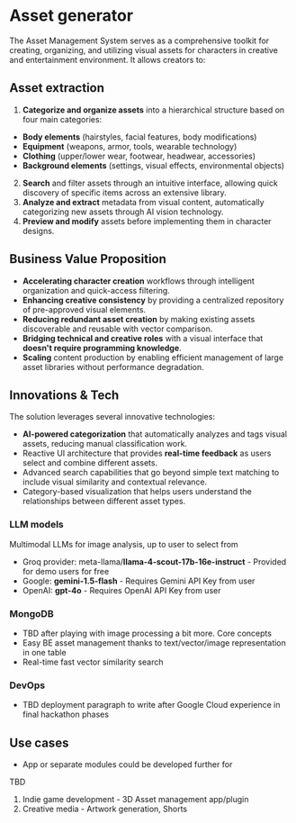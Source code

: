 
# Asset generator
The Asset Management System serves as a comprehensive toolkit for creating, organizing, and utilizing visual assets for characters in creative and entertainment environment. It allows creators to:

## Asset extraction
1. **Categorize and organize assets** into a hierarchical structure based on four main categories:
- **Body elements** (hairstyles, facial features, body modifications)
- **Equipment** (weapons, armor, tools, wearable technology)
- **Clothing** (upper/lower wear, footwear, headwear, accessories)
- **Background elements** (settings, visual effects, environmental objects)

2. **Search** and filter assets through an intuitive interface, allowing quick discovery of specific items across an extensive library.
3. **Analyze and extract** metadata from visual content, automatically categorizing new assets through AI vision technology.
4. **Preview and modify** assets before implementing them in character designs.

## Business Value Proposition
- **Accelerating character creation** workflows through intelligent organization and quick-access filtering.
- **Enhancing creative consistency** by providing a centralized repository of pre-approved visual elements.
- **Reducing redundant asset creation** by making existing assets discoverable and reusable with vector comparison.
- **Bridging technical and creative roles** with a visual interface that **doesn't require programming knowledge**.
- **Scaling** content production by enabling efficient management of large asset libraries without performance degradation.

## Innovations & Tech
The solution leverages several innovative technologies:

- **AI-powered categorization** that automatically analyzes and tags visual assets, reducing manual classification work.
- Reactive UI architecture that provides **real-time feedback** as users select and combine different assets.
- Advanced search capabilities that go beyond simple text matching to include visual similarity and contextual relevance.
- Category-based visualization that helps users understand the relationships between different asset types.

### LLM models
Multimodal LLMs for image analysis, up to user to select from
- Groq provider: meta-llama/**llama-4-scout-17b-16e-instruct** - Provided for demo users for free
- Google: **gemini-1.5-flash** - Requires Gemini API Key from user 
- OpenAI: **gpt-4o** - Requires OpenAI API Key from user

### MongoDB
- TBD after playing with image processing a bit more. Core concepts
- Easy BE asset management thanks to text/vector/image representation in one table
- Real-time fast vector similarity search


### DevOps
- TBD deployment paragraph to write after Google Cloud experience in final hackathon phases 


## Use cases
- App or separate modules could be developed further for

TBD
1. Indie game development - 3D Asset management app/plugin
2. Creative media - Artwork generation, Shorts


